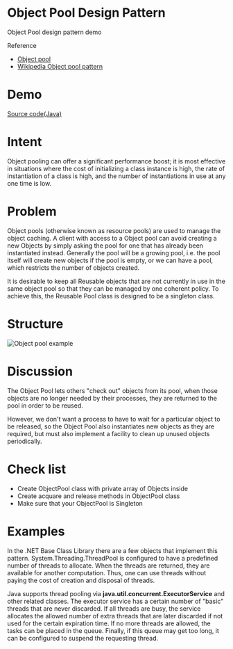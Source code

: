 Object Pool Design Pattern
==========

Object Pool design pattern demo

Reference
- [Object pool](http://sourcemaking.com/design_patterns/object_pool)
- [Wikipedia Object pool pattern](https://en.wikipedia.org/wiki/Object_pool_pattern)

Demo
=========
[Source code(Java)](https://github.com/pjq/ObjectPool/tree/master/app/src/main/java/me/pjq/objectpool/app/demo)


Intent
=========

Object pooling can offer a significant performance boost; it is most effective in situations where the cost of initializing a class instance is high, the rate of instantiation of a class is high, and the number of instantiations in use at any one time is low.

Problem
=========

Object pools (otherwise known as resource pools) are used to manage the object caching. A client with access to a Object pool can avoid creating a new Objects by simply asking the pool for one that has already been instantiated instead. Generally the pool will be a growing pool, i.e. the pool itself will create new objects if the pool is empty, or we can have a pool, which restricts the number of objects created.

It is desirable to keep all Reusable objects that are not currently in use in the same object pool so that they can be managed by one coherent policy. To achieve this, the Reusable Pool class is designed to be a singleton class.


Structure
=========
![Object pool example](http://sourcemaking.com/files/v2/content/patterns/Object_pool_example1-2x.png)

Discussion
=========

The Object Pool lets others "check out" objects from its pool, when those objects are no longer needed by their processes, they are returned to the pool in order to be reused.

However, we don't want a process to have to wait for a particular object to be released, so the Object Pool also instantiates new objects as they are required, but must also implement a facility to clean up unused objects periodically.

Check list
=========

- Create ObjectPool class with private array of Objects inside
- Create acquare and release methods in ObjectPool class
- Make sure that your ObjectPool is Singleton

Examples
=========
In the .NET Base Class Library there are a few objects that implement this pattern. System.Threading.ThreadPool is configured to have a predefined number of threads to allocate. When the threads are returned, they are available for another computation. Thus, one can use threads without paying the cost of creation and disposal of threads.

Java supports thread pooling via <b>java.util.concurrent.ExecutorService</b> and other related classes. The executor service has a certain number of "basic" threads that are never discarded. If all threads are busy, the service allocates the allowed number of extra threads that are later discarded if not used for the certain expiration time. If no more threads are allowed, the tasks can be placed in the queue. Finally, if this queue may get too long, it can be configured to suspend the requesting thread.
